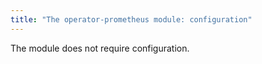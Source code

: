 ```yaml
---
title: "The operator-prometheus module: configuration"
---
```


The module does not require configuration.

<!-- SCHEMA -->
